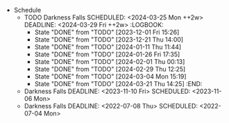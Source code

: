 - Schedule
	- TODO Darkness Falls
	  SCHEDULED: <2024-03-25 Mon ++2w>
	  DEADLINE: <2024-03-29 Fri ++2w>
	  :LOGBOOK:
	  * State "DONE" from "TODO" [2023-12-01 Fri 15:26]
	  * State "DONE" from "TODO" [2023-12-21 Thu 14:00]
	  * State "DONE" from "TODO" [2024-01-11 Thu 11:44]
	  * State "DONE" from "TODO" [2024-01-26 Fri 17:35]
	  * State "DONE" from "TODO" [2024-02-01 Thu 00:13]
	  * State "DONE" from "TODO" [2024-02-29 Thu 12:25]
	  * State "DONE" from "TODO" [2024-03-04 Mon 15:19]
	  * State "DONE" from "TODO" [2024-03-21 Thu 14:25]
	  :END:
	- Darkness Falls
	  DEADLINE: <2023-11-10 Fri>
	  SCHEDULED: <2023-11-06 Mon>
	- Darkness Falls
	  DEADLINE: <2022-07-08 Thu>
	  SCHEDULED: <2022-07-04 Mon>